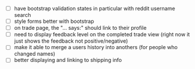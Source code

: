 - [ ] have bootstrap validation states in particular with reddit username search
- [ ] style forms better with bootstrap
- [ ] on trade page, the "... says:" should link to their profile
- [ ] need to display feedback level on the completed trade view (right now it just shows the feedback not positive/negative)
- [ ] make it able to merge a users history into anothers (for people who changed names)
- [ ] better displaying and linking to shipping info
